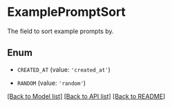 # ExamplePromptSort

The field to sort example prompts by.

## Enum

* `CREATED_AT` (value: `'created_at'`)

* `RANDOM` (value: `'random'`)

[[Back to Model list]](../README.md#documentation-for-models) [[Back to API list]](../README.md#documentation-for-api-endpoints) [[Back to README]](../README.md)



